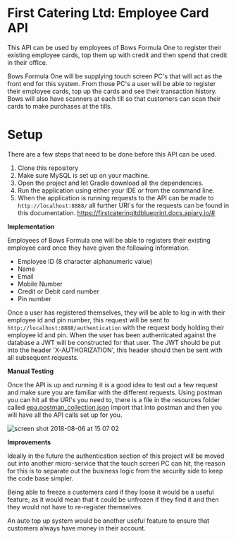 # First Catering Ltd: Employee Card API

This API can be used by employees of Bows Formula One to register their existing employee cards, top them up with credit and then spend that credit in their office.

Bows Formula One will be supplying touch screen PC's that will act as the front end for this system.
From those PC's a user will be able to register their employee cards, top up the cards and see their transaction history.
Bows will also have scanners at each till so that customers can scan their cards to make purchases at the tills.

# Setup 
  
There are a few steps that need to be done before this API can be used.
  1. Clone this repository
  2. Make sure MySQL is set up on your machine.
  3. Open the project and let Gradle download all the dependencies.
  4. Run the application using either your IDE or from the command line.
  5. When the application is running requests to the API can be made to ``` http://localhost:8888/ ```
  all further URI's for the requests can be found in this documentation.
      https://firstcateringltdblueprint.docs.apiary.io/#
   
**Implementation**

   Employees of Bows Formula one will be able to registers their existing employee card once they have given the following information.

   * Employee ID (8 character alphanumeric value)
   * Name
   * Email
   * Mobile Number
   * Credit or Debit card number
   * Pin number


  Once a user has registered themselves, they will be able to log in with their employee id and pin number,
  this request will be sent to ``` http://localhost:8888/authentication ``` with the request body holding their employee id       and pin.
  When the user has been authenticated against the database a JWT will be constructed for that user.
  The JWT should be put into the header 'X-AUTHORIZATION', this header should then be sent with all subsequent requests.



**Manual Testing**

Once the API is up and running it is a good idea to test out a few request and make sure you are familiar with the different requests.
Using postman you can hit all the URI's you need to, there is a file in the resources folder called [epa.postman_collection.json](src/main/resources/epa.postman_collection.json) import that into postman and then you will have all the API calls set up for you. 

![screen shot 2018-08-06 at 15 07 02](https://user-images.githubusercontent.com/22473649/43721507-e2f9ee76-998a-11e8-83d7-61423558ed1d.png)


**Improvements**

Ideally in the future the authentication section of this project will be moved out into another micro-service that the touch screen PC can hit,
the reason for this is to separate out the business logic from the security side to keep the code base simpler.

Being able to freeze a customers card if they loose it would be a useful feature,
as it would mean that it could be unfrozen if they find it and then they would not have to re-register themselves.

An auto top up system would be another useful feature to ensure that customers always have money in their account.


